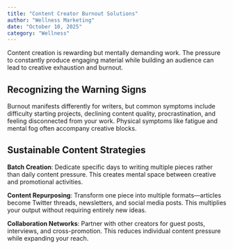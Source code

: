```yaml
---
title: "Content Creator Burnout Solutions"
author: "Wellness Marketing"
date: "October 10, 2025"
category: "Wellness"
---
```


Content creation is rewarding but mentally demanding work. The pressure to constantly produce engaging material while building an audience can lead to creative exhaustion and burnout.

## Recognizing the Warning Signs

Burnout manifests differently for writers, but common symptoms include difficulty starting projects, declining content quality, procrastination, and feeling disconnected from your work. Physical symptoms like fatigue and mental fog often accompany creative blocks.

## Sustainable Content Strategies

**Batch Creation**: Dedicate specific days to writing multiple pieces rather than daily content pressure. This creates mental space between creative and promotional activities.

**Content Repurposing**: Transform one piece into multiple formats—articles become Twitter threads, newsletters, and social media posts. This multiplies your output without requiring entirely new ideas.

**Collaboration Networks**: Partner with other creators for guest posts, interviews, and cross-promotion. This reduces individual content pressure while expanding your reach.
